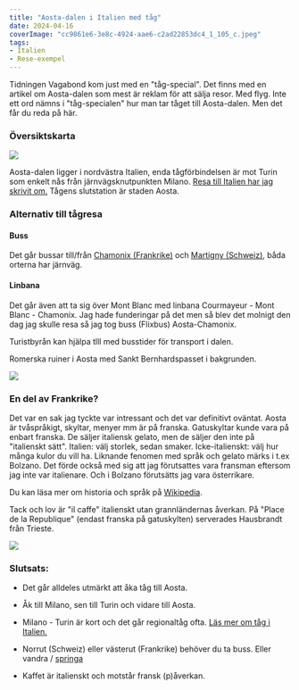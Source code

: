 ```yaml
---
title: "Aosta-dalen i Italien med tåg"
date: 2024-04-16
coverImage: "cc9861e6-3e8c-4924-aae6-c2ad22853dc4_1_105_c.jpeg"
tags:
- Italien
- Rese-exempel
---
```


Tidningen Vagabond kom just med en "tåg-special". Det finns med en artikel om Aosta-dalen som mest är reklam för att sälja resor. Med flyg. Inte ett ord nämns i "tåg-specialen" hur man tar tåget till Aosta-dalen. Men det får du reda på här.

### Översiktskarta

![](images/aosta-dalen-i-italien_4.png?w=940)

Aosta-dalen ligger i nordvästra Italien, enda tågförbindelsen är mot Turin som enkelt nås från järnvägsknutpunkten Milano. [Resa till Italien har jag skrivit om.](https://www.trainfo.eu/italien-resa/) Tågens slutstation är staden Aosta.

### Alternativ till tågresa

#### Buss

Det går bussar till/från [Chamonix (Frankrike)](https://www.rome2rio.com/map/Aosta/Chamonix#r/Bus/s/0) och [Martigny (Schweiz)](https://www.rome2rio.com/map/Aosta/Martigny#r/Bus/s/0), båda orterna har järnväg.

#### Linbana

Det går även att ta sig över Mont Blanc med linbana Courmayeur - Mont Blanc - Chamonix. Jag hade funderingar på det men så blev det molnigt den dag jag skulle resa så jag tog buss (Flixbus) Aosta-Chamonix.

Turistbyrån kan hjälpa tlll med busstider för transport i dalen.

Romerska ruiner i Aosta med Sankt Bernhardspasset i bakgrunden.

![](images/aosta-dalen-i-italien_3.jpeg?w=1024)

### En del av Frankrike?

Det var en sak jag tyckte var intressant och det var definitivt oväntat. Aosta är tvåspråkigt, skyltar, menyer mm är på franska. Gatuskyltar kunde vara på enbart franska. De säljer italiensk gelato, men de säljer den inte på "italienskt sätt". Italien: välj storlek, sedan smaker. Icke-italienskt: välj hur många kulor du vill ha. Liknande fenomen med språk och gelato märks i t.ex Bolzano. Det förde också med sig att jag förutsattes vara fransman eftersom jag inte var italienare. Och i Bolzano förutsätts jag vara österrikare.

Du kan läsa mer om historia och språk på [Wikipedia](https://en.wikipedia.org/wiki/Aosta_Valley).

Tack och lov är "il caffe" italienskt utan grannländernas åverkan. På "Place de la Republique" (endast franska på gatuskylten) serverades Hausbrandt från Trieste.

![](images/aosta-dalen-i-italien_2.jpeg)

### Slutsats:

- Det går alldeles utmärkt att åka tåg till Aosta.

- Åk till Milano, sen till Turin och vidare till Aosta.

- Milano - Turin är kort och det går regionaltåg ofta. [Läs mer om tåg i Italien.](https://www.trainfo.eu/italien/)

- Norrut (Schweiz) eller västerut (Frankrike) behöver du ta buss. Eller vandra / [springa](https://montblanc.utmb.world/races/utmb)

- Kaffet är italienskt och motstår fransk (p)åverkan.
